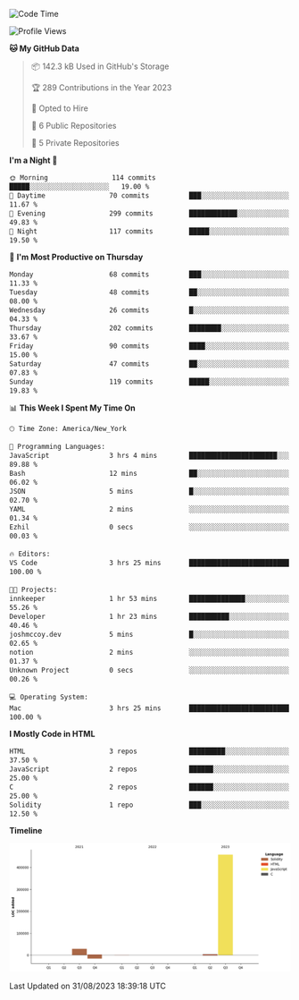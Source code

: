 <!-- # 👋 Hello, World! 🌎
## I'm Josh, a chef & self-taught developer.

redo all this

I'm actively progressing through [roadmap.sh Full-Stack Developer roadmap](https://roadmap.sh/full-stack).  
HTML
CSS
JS
npm
Git
Tailwind
React
node.js
Python
SwiftUI
Solidity
Rust
I'm currently progressing through:
CS50X - Introduction to Computer Science 👨‍💻
CS50P - Introduction to Programming with Python 🐍
CS50W - Web Programming with Python and JavaScript 🕸️


<!--START_SECTION:waka-->
![Code Time](http://img.shields.io/badge/Code%20Time-40%20hrs%2059%20mins-blue)

![Profile Views](http://img.shields.io/badge/Profile%20Views-0-blue)

**🐱 My GitHub Data** 

> 📦 142.3 kB Used in GitHub's Storage 
 > 
> 🏆 289 Contributions in the Year 2023
 > 
> 💼 Opted to Hire
 > 
> 📜 6 Public Repositories 
 > 
> 🔑 5 Private Repositories 
 > 
**I'm a Night 🦉** 

```text
🌞 Morning                114 commits         █████░░░░░░░░░░░░░░░░░░░░   19.00 % 
🌆 Daytime                70 commits          ███░░░░░░░░░░░░░░░░░░░░░░   11.67 % 
🌃 Evening                299 commits         ████████████░░░░░░░░░░░░░   49.83 % 
🌙 Night                  117 commits         █████░░░░░░░░░░░░░░░░░░░░   19.50 % 
```
📅 **I'm Most Productive on Thursday** 

```text
Monday                   68 commits          ███░░░░░░░░░░░░░░░░░░░░░░   11.33 % 
Tuesday                  48 commits          ██░░░░░░░░░░░░░░░░░░░░░░░   08.00 % 
Wednesday                26 commits          █░░░░░░░░░░░░░░░░░░░░░░░░   04.33 % 
Thursday                 202 commits         ████████░░░░░░░░░░░░░░░░░   33.67 % 
Friday                   90 commits          ████░░░░░░░░░░░░░░░░░░░░░   15.00 % 
Saturday                 47 commits          ██░░░░░░░░░░░░░░░░░░░░░░░   07.83 % 
Sunday                   119 commits         █████░░░░░░░░░░░░░░░░░░░░   19.83 % 
```


📊 **This Week I Spent My Time On** 

```text
🕑︎ Time Zone: America/New_York

💬 Programming Languages: 
JavaScript               3 hrs 4 mins        ██████████████████████░░░   89.88 % 
Bash                     12 mins             ██░░░░░░░░░░░░░░░░░░░░░░░   06.02 % 
JSON                     5 mins              █░░░░░░░░░░░░░░░░░░░░░░░░   02.70 % 
YAML                     2 mins              ░░░░░░░░░░░░░░░░░░░░░░░░░   01.34 % 
Ezhil                    0 secs              ░░░░░░░░░░░░░░░░░░░░░░░░░   00.03 % 

🔥 Editors: 
VS Code                  3 hrs 25 mins       █████████████████████████   100.00 % 

🐱‍💻 Projects: 
innkeeper                1 hr 53 mins        ██████████████░░░░░░░░░░░   55.26 % 
Developer                1 hr 23 mins        ██████████░░░░░░░░░░░░░░░   40.46 % 
joshmccoy.dev            5 mins              █░░░░░░░░░░░░░░░░░░░░░░░░   02.65 % 
notion                   2 mins              ░░░░░░░░░░░░░░░░░░░░░░░░░   01.37 % 
Unknown Project          0 secs              ░░░░░░░░░░░░░░░░░░░░░░░░░   00.26 % 

💻 Operating System: 
Mac                      3 hrs 25 mins       █████████████████████████   100.00 % 
```

**I Mostly Code in HTML** 

```text
HTML                     3 repos             █████████░░░░░░░░░░░░░░░░   37.50 % 
JavaScript               2 repos             ██████░░░░░░░░░░░░░░░░░░░   25.00 % 
C                        2 repos             ██████░░░░░░░░░░░░░░░░░░░   25.00 % 
Solidity                 1 repo              ███░░░░░░░░░░░░░░░░░░░░░░   12.50 % 
```



**Timeline**

![Lines of Code chart](https://raw.githubusercontent.com/joshmccoydev/joshmccoydev/main/assets/bar_graph.png)


 Last Updated on 31/08/2023 18:39:18 UTC
<!--END_SECTION:waka-->
